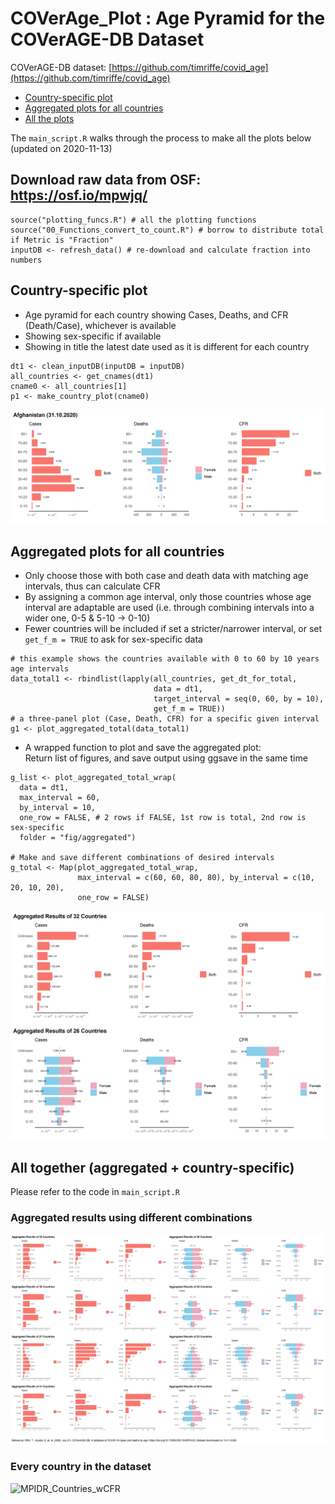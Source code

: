 # COVerAge_Plot : Age Pyramid for the COVerAGE-DB Dataset
COVerAGE-DB dataset: [https://github.com/timriffe/covid_age](https://github.com/timriffe/covid_age)

- [Country-specific plot](https://github.com/liuyanguu/COVerAge_Plot/blob/master/README.md#country-specific-plot)
- [Aggregated plots for all countries](https://github.com/liuyanguu/COVerAge_Plot/blob/master/README.md#aggregated-plots-for-all-countries)
- [All the plots](https://github.com/liuyanguu/COVerAge_Plot/blob/master/README.md#all-together-aggregated--country-specific)

The `main_script.R` walks through the process to make all the plots below (updated on 2020-11-13)

## Download raw data from OSF: https://osf.io/mpwjq/
```{r}
source("plotting_funcs.R") # all the plotting functions
source("00_Functions_convert_to_count.R") # borrow to distribute total if Metric is "Fraction"
inputDB <- refresh_data() # re-download and calculate fraction into numbers 
```

## Country-specific plot 
* Age pyramid for each country showing Cases, Deaths, and CFR (Death/Case), whichever is available
* Showing sex-specific if available
* Showing in title the latest date used as it is different for each country
```{r}
dt1 <- clean_inputDB(inputDB = inputDB)
all_countries <- get_cnames(dt1)
cname0 <- all_countries[1]
p1 <- make_country_plot(cname0)
```
![Afghanistan](fig/country/Afghanistan.png)


## Aggregated plots for all countries 
* Only choose those with both case and death data with matching age intervals, thus can calculate CFR
* By assigning a common age interval, only those countries whose age interval are adaptable are used (i.e. through combining intervals into a wider one, 0-5 & 5-10 -> 0-10) 
* Fewer countries will be included if set a stricter/narrower interval, or set `get_f_m = TRUE` to ask for sex-specific data
```{r}
# this example shows the countries available with 0 to 60 by 10 years age intervals
data_total1 <- rbindlist(lapply(all_countries, get_dt_for_total, 
                                data = dt1,
                                target_interval = seq(0, 60, by = 10),
                                get_f_m = TRUE))
# a three-panel plot (Case, Death, CFR) for a specific given interval
g1 <- plot_aggregated_total(data_total1)
```
* A wrapped function to plot and save the aggregated plot:  
Return list of figures, and save output using ggsave in the same time   
```{r}
g_list <- plot_aggregated_total_wrap(
  data = dt1, 
  max_interval = 60, 
  by_interval = 10,
  one_row = FALSE, # 2 rows if FALSE, 1st row is total, 2nd row is sex-specific
  folder = "fig/aggregated")

# Make and save different combinations of desired intervals
g_total <- Map(plot_aggregated_total_wrap, 
               max_interval = c(60, 60, 80, 80), by_interval = c(10, 20, 10, 20),
               one_row = FALSE)
```
![Aggregated_plot_0to60_by10_2rows](fig/aggregated/Aggregated_plot_0to60_by10_2rows.png)

## All together (aggregated + country-specific)
Please refer to the code in `main_script.R`

### Aggregated results using different combinations  
![MPIDR_aggregated](fig/MPIDR_aggregated.png)

### Every country in the dataset  
![MPIDR_Countries_wCFR](fig/MPIDR_Countries_wCFR.png)
